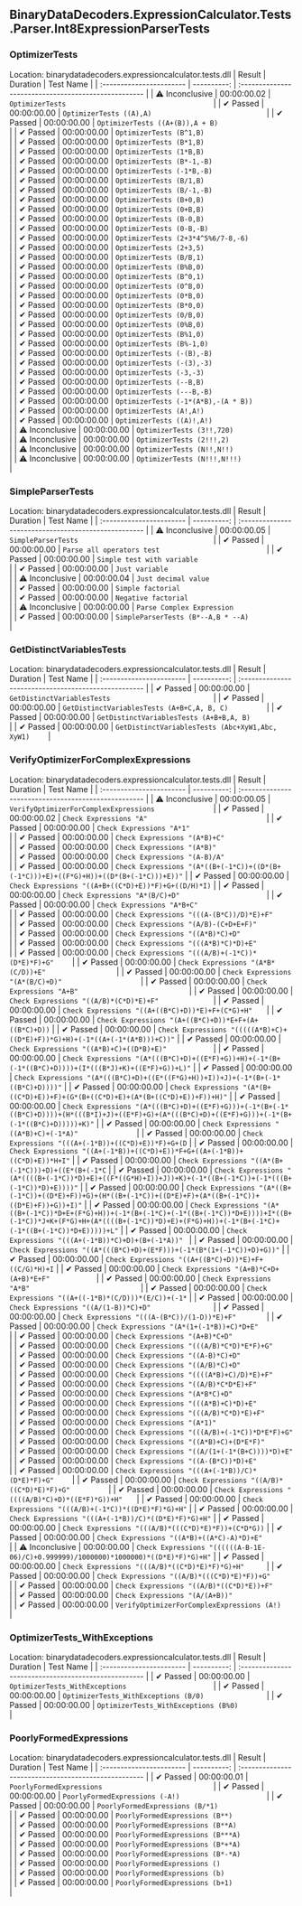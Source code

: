 ## BinaryDataDecoders.ExpressionCalculator.Tests.Parser.Int8ExpressionParserTests

### OptimizerTests
 Location: binarydatadecoders.expressioncalculator.tests.dll
| Result                   | Duration    | Test Name                                            |
| :----------------------- | ----------: | :--------------------------------------------------- |
|  ⚠ Inconclusive        | 00:00:00.02 | `OptimizerTests                                    ` |
|  ✔ Passed               | 00:00:00.00 | `OptimizerTests ((A),A)                            ` |
|  ✔ Passed               | 00:00:00.00 | `OptimizerTests ((A+(B)),A + B)                    ` |
|  ✔ Passed               | 00:00:00.00 | `OptimizerTests (B^1,B)                            ` |
|  ✔ Passed               | 00:00:00.00 | `OptimizerTests (B*1,B)                            ` |
|  ✔ Passed               | 00:00:00.00 | `OptimizerTests (1*B,B)                            ` |
|  ✔ Passed               | 00:00:00.00 | `OptimizerTests (B*-1,-B)                          ` |
|  ✔ Passed               | 00:00:00.00 | `OptimizerTests (-1*B,-B)                          ` |
|  ✔ Passed               | 00:00:00.00 | `OptimizerTests (B/1,B)                            ` |
|  ✔ Passed               | 00:00:00.00 | `OptimizerTests (B/-1,-B)                          ` |
|  ✔ Passed               | 00:00:00.00 | `OptimizerTests (B+0,B)                            ` |
|  ✔ Passed               | 00:00:00.00 | `OptimizerTests (0+B,B)                            ` |
|  ✔ Passed               | 00:00:00.00 | `OptimizerTests (B-0,B)                            ` |
|  ✔ Passed               | 00:00:00.00 | `OptimizerTests (0-B,-B)                           ` |
|  ✔ Passed               | 00:00:00.00 | `OptimizerTests (2+3*4^5%6/7-8,-6)                 ` |
|  ✔ Passed               | 00:00:00.00 | `OptimizerTests (2+3,5)                            ` |
|  ✔ Passed               | 00:00:00.00 | `OptimizerTests (B/B,1)                            ` |
|  ✔ Passed               | 00:00:00.00 | `OptimizerTests (B%B,0)                            ` |
|  ✔ Passed               | 00:00:00.00 | `OptimizerTests (B^0,1)                            ` |
|  ✔ Passed               | 00:00:00.00 | `OptimizerTests (0^B,0)                            ` |
|  ✔ Passed               | 00:00:00.00 | `OptimizerTests (0*B,0)                            ` |
|  ✔ Passed               | 00:00:00.00 | `OptimizerTests (B*0,0)                            ` |
|  ✔ Passed               | 00:00:00.00 | `OptimizerTests (0/B,0)                            ` |
|  ✔ Passed               | 00:00:00.00 | `OptimizerTests (0%B,0)                            ` |
|  ✔ Passed               | 00:00:00.00 | `OptimizerTests (B%1,0)                            ` |
|  ✔ Passed               | 00:00:00.00 | `OptimizerTests (B%-1,0)                           ` |
|  ✔ Passed               | 00:00:00.00 | `OptimizerTests (-(B),-B)                          ` |
|  ✔ Passed               | 00:00:00.00 | `OptimizerTests (-(3),-3)                          ` |
|  ✔ Passed               | 00:00:00.00 | `OptimizerTests (-3,-3)                            ` |
|  ✔ Passed               | 00:00:00.00 | `OptimizerTests (--B,B)                            ` |
|  ✔ Passed               | 00:00:00.00 | `OptimizerTests (---B,-B)                          ` |
|  ✔ Passed               | 00:00:00.00 | `OptimizerTests (-1*(A*B),-(A * B))                ` |
|  ✔ Passed               | 00:00:00.00 | `OptimizerTests (A!,A!)                            ` |
|  ✔ Passed               | 00:00:00.00 | `OptimizerTests ((A)!,A!)                          ` |
|  ⚠ Inconclusive        | 00:00:00.00 | `OptimizerTests (3!!,720)                          ` |
|  ⚠ Inconclusive        | 00:00:00.00 | `OptimizerTests (2!!!,2)                           ` |
|  ⚠ Inconclusive        | 00:00:00.00 | `OptimizerTests (N!!,N!!)                          ` |
|  ⚠ Inconclusive        | 00:00:00.00 | `OptimizerTests (N!!!,N!!!)                        ` |

### SimpleParserTests
 Location: binarydatadecoders.expressioncalculator.tests.dll
| Result                   | Duration    | Test Name                                            |
| :----------------------- | ----------: | :--------------------------------------------------- |
|  ⚠ Inconclusive        | 00:00:00.05 | `SimpleParserTests                                 ` |
|  ✔ Passed               | 00:00:00.00 | `Parse all operators test                          ` |
|  ✔ Passed               | 00:00:00.00 | `Simple test with variable                         ` |
|  ✔ Passed               | 00:00:00.00 | `Just variable                                     ` |
|  ⚠ Inconclusive        | 00:00:00.04 | `Just decimal value                                ` |
|  ✔ Passed               | 00:00:00.00 | `Simple factorial                                  ` |
|  ✔ Passed               | 00:00:00.00 | `Negative factorial                                ` |
|  ⚠ Inconclusive        | 00:00:00.00 | `Parse Complex Expression                          ` |
|  ✔ Passed               | 00:00:00.00 | `SimpleParserTests (B*--A,B * --A)                 ` |

### GetDistinctVariablesTests
 Location: binarydatadecoders.expressioncalculator.tests.dll
| Result                   | Duration    | Test Name                                            |
| :----------------------- | ----------: | :--------------------------------------------------- |
|  ✔ Passed               | 00:00:00.00 | `GetDistinctVariablesTests                         ` |
|  ✔ Passed               | 00:00:00.00 | `GetDistinctVariablesTests (A+B+C,A, B, C)         ` |
|  ✔ Passed               | 00:00:00.00 | `GetDistinctVariablesTests (A+B+B,A, B)            ` |
|  ✔ Passed               | 00:00:00.00 | `GetDistinctVariablesTests (Abc+XyW1,Abc, XyW1)    ` |

### VerifyOptimizerForComplexExpressions
 Location: binarydatadecoders.expressioncalculator.tests.dll
| Result                   | Duration    | Test Name                                            |
| :----------------------- | ----------: | :--------------------------------------------------- |
|  ⚠ Inconclusive        | 00:00:00.05 | `VerifyOptimizerForComplexExpressions              ` |
|  ✔ Passed               | 00:00:00.02 | `Check Expressions "A"                             ` |
|  ✔ Passed               | 00:00:00.00 | `Check Expressions "A*1"                           ` |
|  ✔ Passed               | 00:00:00.00 | `Check Expressions "(A*B)+C"                       ` |
|  ✔ Passed               | 00:00:00.00 | `Check Expressions "(A*B)"                         ` |
|  ✔ Passed               | 00:00:00.00 | `Check Expressions "(A-B)/A"                       ` |
|  ✔ Passed               | 00:00:00.00 | `Check Expressions "(A*((B+(-1*C))+((D*(B+(-1*C)))+E)+((F*G)+H))+((D*(B+(-1*C)))+E))"` |
|  ✔ Passed               | 00:00:00.00 | `Check Expressions "((A+B+((C*D)+E))*F)+G+((D/H)*I)` |
|  ✔ Passed               | 00:00:00.00 | `Check Expressions "A*(B/C)+D"                     ` |
|  ✔ Passed               | 00:00:00.00 | `Check Expressions "A*B+C"                         ` |
|  ✔ Passed               | 00:00:00.00 | `Check Expressions "(((A-(B*C))/D)*E)+F"           ` |
|  ✔ Passed               | 00:00:00.00 | `Check Expressions "(A/B)-(C+D+E+F)"               ` |
|  ✔ Passed               | 00:00:00.00 | `Check Expressions "((A*B)*C)+D"                   ` |
|  ✔ Passed               | 00:00:00.00 | `Check Expressions "(((A*B)*C)*D)+E"               ` |
|  ✔ Passed               | 00:00:00.00 | `Check Expressions "(((A/B)+(-1*C))*(D*E)*F)+G"    ` |
|  ✔ Passed               | 00:00:00.00 | `Check Expressions "(A*B*(C/D))+E"                 ` |
|  ✔ Passed               | 00:00:00.00 | `Check Expressions "(A*(B/C)+D)"                   ` |
|  ✔ Passed               | 00:00:00.00 | `Check Expressions "A+B"                           ` |
|  ✔ Passed               | 00:00:00.00 | `Check Expressions "((A/B)*(C*D)*E)+F"             ` |
|  ✔ Passed               | 00:00:00.00 | `Check Expressions "((A+((B*C)+D))*E)+F+(C*G)+H"   ` |
|  ✔ Passed               | 00:00:00.00 | `Check Expressions "(A+((B*C)+D))*E+F+(A+((B*C)+D))` |
|  ✔ Passed               | 00:00:00.00 | `Check Expressions "(((((A*B)+C)+((D*E)+F))*G)+H)+(-1*((A+(-1*(A*B)))+C))"` |
|  ✔ Passed               | 00:00:00.00 | `Check Expressions "((A*B)+C)+((D*B)+E)"           ` |
|  ✔ Passed               | 00:00:00.00 | `Check Expressions "(A*(((B*C)+D)+((E*F)+G))+H)+(-1*(B+(-1*((B*C)+D))))+(I*(((B*J)+K)+((E*F)+G))+L)"` |
|  ✔ Passed               | 00:00:00.00 | `Check Expressions "(A*(((B*C)+D)+((E*((F*G)+H))+I))+J)+(-1*(B+(-1*((B*C)+D))))"` |
|  ✔ Passed               | 00:00:00.00 | `Check Expressions "(A*(B+((C*D)+E))+F)+(G*(B+((C*D)+E)+(A*(B+((C*D)+E))+F))+H)"` |
|  ✔ Passed               | 00:00:00.00 | `Check Expressions "(A*(((B*C)+D)+((E*F)+G)))+(-1*(B+(-1*((B*C)+D))))+(H*(((B*I)+J)+((E*F)+G)+(A*(((B*C)+D)+((E*F)+G)))+(-1*(B+(-1*((B*C)+D)))))+K)"` |
|  ✔ Passed               | 00:00:00.00 | `Check Expressions "((A*B)+C)+(-1*A)"              ` |
|  ✔ Passed               | 00:00:00.00 | `Check Expressions "(((A+(-1*B))+((C*D)+E))*F)+G+(D` |
|  ✔ Passed               | 00:00:00.00 | `Check Expressions "((A+(-1*B))+((C*D)+E))*F+G+((A+(-1*B))+((C*D)+E))*H+I"` |
|  ✔ Passed               | 00:00:00.00 | `Check Expressions "((A*(B+(-1*C)))+D)+((E*(B+(-1*C` |
|  ✔ Passed               | 00:00:00.00 | `Check Expressions "(A*((((B+(-1*C))*D)+E)+((F*((G*H)+I))+J))+K)+(-1*((B+(-1*C))+(-1*(((B+(-1*C))*D)+E))))"` |
|  ✔ Passed               | 00:00:00.00 | `Check Expressions "(A*((B+(-1*C))+((D*E)+F))+G)+(H*((B+(-1*C))+((D*E)+F)+(A*((B+(-1*C))+((D*E)+F))+G))+I)"` |
|  ✔ Passed               | 00:00:00.00 | `Check Expressions "(A*((B+(-1*C))*D+E+(F*G)+H))+(-1*(B+(-1*C)+(-1*((B+(-1*C))*D+E))))+I*((B+(-1*C))*J+K+(F*G)+H+(A*((((B+(-1*C))*D)+E)+(F*G)+H))+(-1*(B+(-1*C)+(-1*((B+(-1*C))*D+E)))))+L"` |
|  ✔ Passed               | 00:00:00.00 | `Check Expressions "(((A+(-1*B))*C)+D)+(B+(-1*A))" ` |
|  ✔ Passed               | 00:00:00.00 | `Check Expressions "((A*(((B*C)+D)+(E*F)))+(-1*(B*(1+(-1*C))+D)+G))"` |
|  ✔ Passed               | 00:00:00.00 | `Check Expressions "((A+((B*C)+D))*E)+F+((C/G)*H)+I` |
|  ✔ Passed               | 00:00:00.00 | `Check Expressions "(A+B)*C+D+(A+B)*E+F"           ` |
|  ✔ Passed               | 00:00:00.00 | `Check Expressions "A*B"                           ` |
|  ✔ Passed               | 00:00:00.00 | `Check Expressions "((A+((-1*B)*(C/D)))*(E/C))+(-1*` |
|  ✔ Passed               | 00:00:00.00 | `Check Expressions "((A/(1-B))*C)+D"               ` |
|  ✔ Passed               | 00:00:00.00 | `Check Expressions "(((A-(B*C))/(1-D))*E)+F"       ` |
|  ✔ Passed               | 00:00:00.00 | `Check Expressions "(A*(1+(-1*B))+C)*D+E"          ` |
|  ✔ Passed               | 00:00:00.00 | `Check Expressions "(A+B)*C+D"                     ` |
|  ✔ Passed               | 00:00:00.00 | `Check Expressions "(((A/B)*C*D)*E*F)+G"           ` |
|  ✔ Passed               | 00:00:00.00 | `Check Expressions "((A-B)*C)+D"                   ` |
|  ✔ Passed               | 00:00:00.00 | `Check Expressions "((A/B)*C)+D"                   ` |
|  ✔ Passed               | 00:00:00.00 | `Check Expressions "((((A*B)+C)/D)*E)+F"           ` |
|  ✔ Passed               | 00:00:00.00 | `Check Expressions "((A/B)*C*D*E)+F"               ` |
|  ✔ Passed               | 00:00:00.00 | `Check Expressions "(A*B*C)+D"                     ` |
|  ✔ Passed               | 00:00:00.00 | `Check Expressions "(((A*B)+C)*D)+E"               ` |
|  ✔ Passed               | 00:00:00.00 | `Check Expressions "(((A/B)*C*D)*E)+F"             ` |
|  ✔ Passed               | 00:00:00.00 | `Check Expressions "(A*1)"                         ` |
|  ✔ Passed               | 00:00:00.00 | `Check Expressions "(((A/B)+(-1*C))*D*E*F)+G"      ` |
|  ✔ Passed               | 00:00:00.00 | `Check Expressions "((A*B)+C)+(D*E*F)"             ` |
|  ✔ Passed               | 00:00:00.00 | `Check Expressions "((A/(1+(-1*(B+C))))*D)+E"      ` |
|  ✔ Passed               | 00:00:00.00 | `Check Expressions "((A-(B*C))*D)+E"               ` |
|  ✔ Passed               | 00:00:00.00 | `Check Expressions "(((A+(-1*B))/C)*(D*E)*F)+G"    ` |
|  ✔ Passed               | 00:00:00.00 | `Check Expressions "((A/B)*((C*D)*E)*F)+G"         ` |
|  ✔ Passed               | 00:00:00.00 | `Check Expressions "((((A/B)*C)+D)*((E*F)*G))+H"   ` |
|  ✔ Passed               | 00:00:00.00 | `Check Expressions "(((A/B)+(-1*C))*((D*E)*F)*G)+H"` |
|  ✔ Passed               | 00:00:00.00 | `Check Expressions "(((A+(-1*B))/C)*((D*E)*F)*G)+H"` |
|  ✔ Passed               | 00:00:00.00 | `Check Expressions "(((A/B)*(((C*D)*E)*F))+(C*D*G))` |
|  ✔ Passed               | 00:00:00.00 | `Check Expressions "((A*B)+((A*C)-A)*D)+E"         ` |
|  ⚠ Inconclusive        | 00:00:00.00 | `Check Expressions "((((((A-B-1E-06)/C)+0.999999)/1000000)*1000000)*((D*E)*F)*G)+H"` |
|  ✔ Passed               | 00:00:00.00 | `Check Expressions "(((A/B)*((C*D)*E)*F)*G)+H"     ` |
|  ✔ Passed               | 00:00:00.00 | `Check Expressions "((A/B)*(((C*D)*E)*F))+G"       ` |
|  ✔ Passed               | 00:00:00.00 | `Check Expressions "((A/B)*((C*D)*E))+F"           ` |
|  ✔ Passed               | 00:00:00.00 | `Check Expressions "(A/(A+B))"                     ` |
|  ✔ Passed               | 00:00:00.00 | `VerifyOptimizerForComplexExpressions (A!)         ` |

### OptimizerTests_WithExceptions
 Location: binarydatadecoders.expressioncalculator.tests.dll
| Result                   | Duration    | Test Name                                            |
| :----------------------- | ----------: | :--------------------------------------------------- |
|  ✔ Passed               | 00:00:00.00 | `OptimizerTests_WithExceptions                     ` |
|  ✔ Passed               | 00:00:00.00 | `OptimizerTests_WithExceptions (B/0)               ` |
|  ✔ Passed               | 00:00:00.00 | `OptimizerTests_WithExceptions (B%0)               ` |

### PoorlyFormedExpressions
 Location: binarydatadecoders.expressioncalculator.tests.dll
| Result                   | Duration    | Test Name                                            |
| :----------------------- | ----------: | :--------------------------------------------------- |
|  ✔ Passed               | 00:00:00.01 | `PoorlyFormedExpressions                           ` |
|  ✔ Passed               | 00:00:00.00 | `PoorlyFormedExpressions (-A!)                     ` |
|  ✔ Passed               | 00:00:00.00 | `PoorlyFormedExpressions (B/*1)                    ` |
|  ✔ Passed               | 00:00:00.00 | `PoorlyFormedExpressions (B**)                     ` |
|  ✔ Passed               | 00:00:00.00 | `PoorlyFormedExpressions (B**A)                    ` |
|  ✔ Passed               | 00:00:00.00 | `PoorlyFormedExpressions (B***A)                   ` |
|  ✔ Passed               | 00:00:00.00 | `PoorlyFormedExpressions (B*+*A)                   ` |
|  ✔ Passed               | 00:00:00.00 | `PoorlyFormedExpressions (B*-*A)                   ` |
|  ✔ Passed               | 00:00:00.00 | `PoorlyFormedExpressions ()                        ` |
|  ✔ Passed               | 00:00:00.00 | `PoorlyFormedExpressions (b)                       ` |
|  ✔ Passed               | 00:00:00.00 | `PoorlyFormedExpressions (b+1)                     ` |


